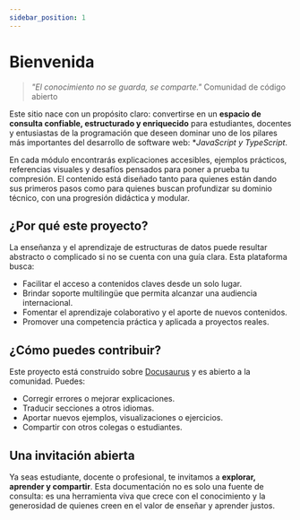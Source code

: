 ```yaml
---
sidebar_position: 1
---
```


# Bienvenida

> *"El conocimiento no se guarda, se comparte."* Comunidad de código abierto

Este sitio nace con un propósito claro: convertirse en un **espacio de consulta confiable, estructurado y enriquecido** para estudiantes, docentes y entusiastas de la programación que deseen dominar uno de los pilares más importantes del desarrollo de software web: **JavaScript y TypeScript*.

En cada módulo encontrarás explicaciones accesibles, ejemplos prácticos, referencias visuales y desafíos pensados para poner a prueba tu compresión. El contenido está diseñado tanto para quienes están dando sus primeros pasos como para quienes buscan profundizar su dominio técnico, con una progresión didáctica y modular.

## ¿Por qué este proyecto?

La enseñanza y el aprendizaje de estructuras de datos puede resultar abstracto o complicado si no se cuenta con una guía clara. Esta plataforma busca:

- Facilitar el acceso a contenidos claves desde un solo lugar.
- Brindar soporte multilingüe que permita alcanzar una audiencia internacional.
- Fomentar el aprendizaje colaborativo y el aporte de nuevos contenidos.
- Promover una competencia práctica y aplicada a proyectos reales.

## ¿Cómo puedes contribuir?

Este proyecto está construido sobre [Docusaurus](https://docusaurus.io/docs) y es abierto a la comunidad. Puedes:

- Corregir errores o mejorar explicaciones.
- Traducir secciones a otros idiomas.
- Aportar nuevos ejemplos, visualizaciones o ejercicios.
- Compartir con otros colegas o estudiantes.

## Una invitación abierta

Ya seas estudiante, docente o profesional, te invitamos a **explorar, aprender y compartir**. Esta documentación no es solo una fuente de consulta: es una herramienta viva que crece con el conocimiento y la generosidad de quienes  creen en el valor de enseñar y aprender justos.
